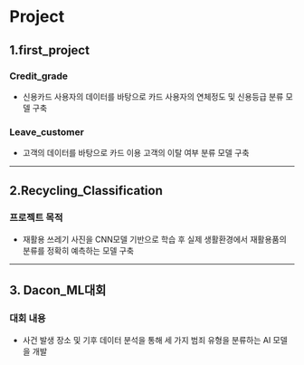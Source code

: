 # Project
## 1.first_project
### Credit_grade
- 신용카드 사용자의 데이터를 바탕으로 카드 사용자의 연체정도 및 신용등급 분류 모델 구축
### Leave_customer
- 고객의 데이터를 바탕으로 카드 이용 고객의 이탈 여부 분류 모델 구축
---
## 2.Recycling_Classification
### 프로젝트 목적
- 재활용 쓰레기 사진을 CNN모델 기반으로 학습 후 실제 생활환경에서 재활용품의 분류를 정확히 예측하는 모델 구축
---
## 3. Dacon_ML대회
### 대회 내용
- 사건 발생 장소 및 기후 데이터 분석을 통해 세 가지 범죄 유형을 분류하는 AI 모델을 개발
